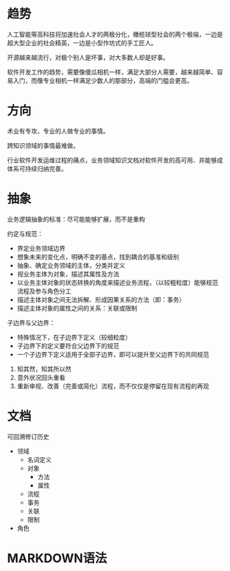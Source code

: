 
# 趋势

人工智能等高科技将加速社会人才的两极分化，橄榄球型社会的两个极端，一边是超大型企业的社会精英，一边是小型作坊式的手工匠人。

开源越来越流行，对极个别人是坏事，对大多数人却是好事。

软件开发工作的趋势，需要像傻瓜相机一样，满足大部分人需要，越来越简单、容易入门，而像专业相机一样满足少数人的那部分，高端的门槛会更高。

# 方向

术业有专攻，专业的人做专业的事情。

跨知识领域的事情最难做。

行业软件开发运维过程的痛点，业务领域知识文档对软件开发的高可用、并能够成体系可持续归纳完善。

# 抽象

业务逻辑抽象的标准：尽可能能够扩展，而不是重构

约定与规范：
- 界定业务领域边界
- 想象未来的变化点，明确不变的基点，找到耦合的基准和级别
- 抽象、确定业务领域的主体，分类并定义
- 视业务主体为对象，描述其属性及方法
- 以业务主体对象的状态转换的角度来描述业务流程，（以较粗粒度）能够规范流程及参与角色分工
- 描述主体对象之间无法拆解、形成因果关系的方法（即：事务）
- 描述主体对象的属性之间的关系：关联或限制

子边界与父边界：
- 特殊情况下，在子边界下定义（较细粒度）
- 子边界下的定义要符合父边界下的规范
- 一个子边界下定义适用于全部子边界，即可以提升至父边界下的共同规范

1. 知其然，知其所以然
2. 意外状况回头重看
3. 重新审视、改善（完善或简化）流程，而不仅仅是停留在现有流程的再现

# 文档

可回溯修订历史

- 领域
    - 名词定义
    - 对象
        - 方法
        - 属性
    - 流程
    - 事务
    - 关联
    - 限制
- 角色

# MARKDOWN语法



